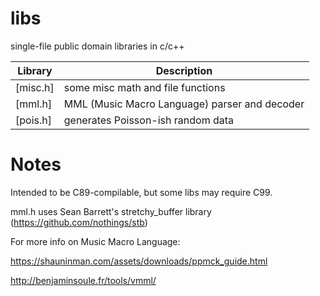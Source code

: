 # libs
single-file public domain libraries in c/c++

Library                               | Description
--------------------------------------| -----------
[misc.h]              | some misc math and file functions
[mml.h]               | MML (Music Macro Language) parser and decoder
[pois.h]              | generates Poisson-ish random data


# Notes
Intended to be C89-compilable, but some libs may require C99.

mml.h uses Sean Barrett's stretchy_buffer library
(https://github.com/nothings/stb)

For more info on Music Macro Language:

https://shauninman.com/assets/downloads/ppmck_guide.html

http://benjaminsoule.fr/tools/vmml/
